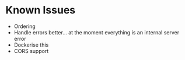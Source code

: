 # Known Issues

- Ordering
- Handle errors better... at the moment everything is an internal server error
- Dockerise this
- CORS support